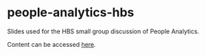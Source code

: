 # people-analytics-hbs
Slides used for the HBS small group discussion of People Analytics. 

Content can be accessed [here](https://alopilato88.github.io/materials/people-analytics-hbs.html).
